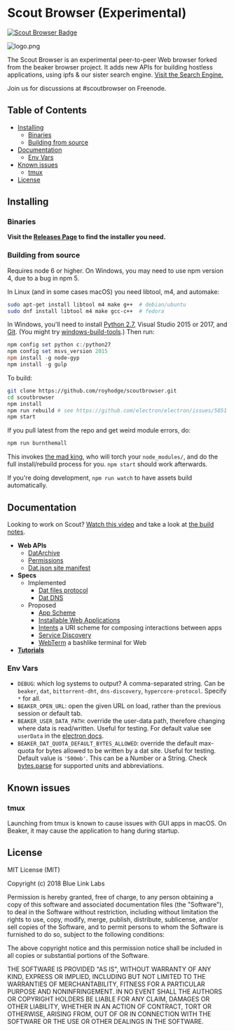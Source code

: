 Scout Browser (Experimental)
============================

[![Scout Browser Badge](https://img.shields.io/badge/Scout%20Browser-Experimental-orange.svg)](#badge) 

![logo.png](build/icons/256x256.png)

The Scout Browser is an experimental peer-to-peer Web browser forked from the beaker browser project. It adds new APIs for building hostless applications, using ipfs & our sister search engine. [Visit the Search Engine.](https://scout.click/)

Join us for discussions at #scoutbrowser on Freenode.


## Table of Contents

<!-- START doctoc generated TOC please keep comment here to allow auto update -->
<!-- DON'T EDIT THIS SECTION, INSTEAD RE-RUN doctoc TO UPDATE -->


- [Installing](#installing)
  - [Binaries](#binaries)
  - [Building from source](#building-from-source)
- [Documentation](#documentation)
  - [Env Vars](#env-vars)
- [Known issues](#known-issues)
  - [tmux](#tmux)
- [License](#license)

<!-- END doctoc generated TOC please keep comment here to allow auto update -->

## Installing

### Binaries

**Visit the [Releases Page](https://github.com/royhodge/scoutbrowser/releases) to find the installer you need.**

### Building from source

Requires node 6 or higher. On Windows, you may need to use npm version 4, due to a bug in npm 5.

In Linux (and in some cases macOS) you need libtool, m4, and automake:

```bash
sudo apt-get install libtool m4 make g++  # debian/ubuntu
sudo dnf install libtool m4 make gcc-c++  # fedora
```

In Windows, you'll need to install [Python 2.7](https://www.python.org/downloads/release/python-2711/), Visual Studio 2015 or 2017, and [Git](https://git-scm.com/download/win). (You might try [windows-build-tools](https://www.npmjs.com/package/windows-build-tools).) Then run:

```powershell
npm config set python c:/python27
npm config set msvs_version 2015
npm install -g node-gyp
npm install -g gulp
```

To build:

```bash
git clone https://github.com/royhodge/scoutbrowser.git
cd scoutbrowser
npm install
npm run rebuild # see https://github.com/electron/electron/issues/5851
npm start
```

If you pull latest from the repo and get weird module errors, do:

```bash
npm run burnthemall
```

This invokes [the mad king](http://nerdist.com/wp-content/uploads/2016/05/the-mad-king-game-of-thrones.jpg), who will torch your `node_modules/`, and do the full install/rebuild process for you.
`npm start` should work afterwards.

If you're doing development, `npm run watch` to have assets build automatically.

## Documentation

Looking to work on Scout? [Watch this video](https://www.youtube.com/watch?v=YuE9OO-ZDYo) and take a look at [the build notes](./build-notes.md).

- **Web APIs**
  - [DatArchive](https://beakerbrowser.com/docs/apis/dat.html)
  - [Permissions](https://beakerbrowser.com/docs/apis/permissions.html)
  - [Dat.json site manifest](https://beakerbrowser.com/docs/apis/manifest.html)
- **Specs**
  - Implemented
    - [Dat files protocol](https://beakerbrowser.com/docs/inside-beaker/dat-files-protocol.html)
    - [Dat DNS](https://github.com/beakerbrowser/beaker/wiki/Authenticated-Dat-URLs-and-HTTPS-to-Dat-Discovery)
  - Proposed
    - [App Scheme](https://github.com/beakerbrowser/beaker/wiki/App-Scheme)
    - [Installable Web Applications](https://github.com/beakerbrowser/beaker/wiki/Installable-Web-Applications)
    - [Intents](https://github.com/beakerbrowser/beaker/wiki/Intent-Scheme) a URI scheme for composing interactions between apps
    - [Service Discovery](https://github.com/beakerbrowser/beaker/wiki/PSA-Web-Service-Discovery-Protocol)
    - [WebTerm](https://github.com/beakerbrowser/beaker/wiki/WebTerm) a bashlike terminal for Web
- [**Tutorials**](https://beakerbrowser.com/docs/tutorials/)

### Env Vars

- `DEBUG`: which log systems to output? A comma-separated string. Can be `beaker`, `dat`, `bittorrent-dht`, `dns-discovery`, `hypercore-protocol`. Specify `*` for all.
- `BEAKER_OPEN_URL`: open the given URL on load, rather than the previous session or default tab.
- `BEAKER_USER_DATA_PATH`: override the user-data path, therefore changing where data is read/written. Useful for testing. For default value see `userData` in the [electron docs](https://electron.atom.io/docs/api/app/#appgetpathname).
- `BEAKER_DAT_QUOTA_DEFAULT_BYTES_ALLOWED`: override the default max-quota for bytes allowed to be written by a dat site. Useful for testing. Default value is `'500mb'`. This can be a Number or a String. Check [bytes.parse](https://github.com/visionmedia/bytes.js/tree/a4b9af2bf289175f12b3538eb172f2489844b1ec#bytesparsestringnumber-value-numbernull) for supported units and abbreviations.


## Known issues
### tmux

Launching from tmux is known to cause issues with GUI apps in macOS. On Beaker, it may cause the application to hang during startup.

## License

MIT License (MIT)

Copyright (c) 2018 Blue Link Labs

Permission is hereby granted, free of charge, to any person obtaining a copy of this software and associated documentation files (the "Software"), to deal in the Software without restriction, including without limitation the rights to use, copy, modify, merge, publish, distribute, sublicense, and/or sell copies of the Software, and to permit persons to whom the Software is furnished to do so, subject to the following conditions:

The above copyright notice and this permission notice shall be included in all copies or substantial portions of the Software.

THE SOFTWARE IS PROVIDED "AS IS", WITHOUT WARRANTY OF ANY KIND, EXPRESS OR IMPLIED, INCLUDING BUT NOT LIMITED TO THE WARRANTIES OF MERCHANTABILITY, FITNESS FOR A PARTICULAR PURPOSE AND NONINFRINGEMENT. IN NO EVENT SHALL THE AUTHORS OR COPYRIGHT HOLDERS BE LIABLE FOR ANY CLAIM, DAMAGES OR OTHER LIABILITY, WHETHER IN AN ACTION OF CONTRACT, TORT OR OTHERWISE, ARISING FROM, OUT OF OR IN CONNECTION WITH THE SOFTWARE OR THE USE OR OTHER DEALINGS IN THE SOFTWARE.
